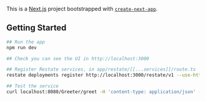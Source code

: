 This is a [Next.js](https://nextjs.org) project bootstrapped with [`create-next-app`](https://nextjs.org/docs/app/api-reference/cli/create-next-app).

## Getting Started

```bash
## Run the app
npm run dev

## Check you can see the UI in http://localhost:3000

## Register Restate services, in app/restate/[[...services]]/route.ts
restate deployments register http://localhost:3000/restate/v1 --use-http1.1

## Test the service
curl localhost:8080/Greeter/greet -H 'content-type: application/json' -d '"NextJS!"'
```
